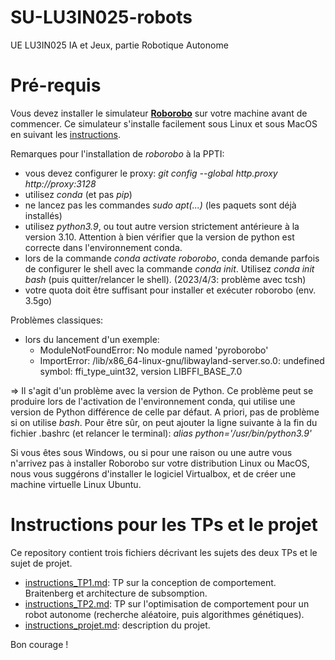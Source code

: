 # SU-LU3IN025-robots
UE LU3IN025 IA et Jeux, partie Robotique Autonome

# Pré-requis

Vous devez installer le simulateur [**Roborobo**](https://github.com/nekonaute/roborobo4/) sur votre machine avant de commencer. Ce simulateur s'installe facilement sous Linux et sous MacOS en suivant les [instructions](https://github.com/nekonaute/roborobo4/blob/main/README.md).

Remarques pour l'installation de _roborobo_ à la PPTI:
- vous devez configurer le proxy: _git config --global http.proxy http://proxy:3128_
- utilisez _conda_ (et pas _pip_)
- ne lancez pas les commandes _sudo apt(...)_ (les paquets sont déjà installés)
- utilisez _python3.9_, ou tout autre version strictement antérieure à la version 3.10. Attention à bien vérifier que la version de python est correcte dans l'environnement conda. 
- lors de la commande _conda activate roborobo_, conda demande parfois de configurer le shell avec la commande _conda init_. Utilisez _conda init bash_ (puis quitter/relancer le shell). (2023/4/3: problème avec tcsh)
- votre quota doit être suffisant pour installer et exécuter roborobo (env. 3.5go)

Problèmes classiques:
- lors du lancement d'un exemple: 
  - ModuleNotFoundError: No module named 'pyroborobo'
  - ImportError: /lib/x86_64-linux-gnu/libwayland-server.so.0: undefined symbol: ffi_type_uint32, version LIBFFI_BASE_7.0

=> Il s'agit d'un problème avec la version de Python. Ce problème peut se produire lors de l'activation de l'environnement conda, qui utilise une version de Python différence de celle par défaut. A priori, pas de problème si on utilise _bash_. Pour être sûr, on peut ajouter la ligne suivante à la fin du fichier .bashrc (et relancer le terminal): _alias python='/usr/bin/python3.9'_

Si vous êtes sous Windows, ou si pour une raison ou une autre vous n'arrivez pas à installer Roborobo sur votre distribution Linux ou MacOS, nous vous suggérons d'installer le logiciel Virtualbox, et de créer une machine virtuelle Linux Ubuntu. 

# Instructions pour les TPs et le projet

Ce repository contient trois fichiers décrivant les sujets des deux TPs et le sujet de projet.

* [instructions_TP1.md](https://github.com/nekonaute/SU-LU3IN025-robots/blob/main/instructions_TP1.md): TP sur la conception de comportement. Braitenberg et architecture de subsomption. 
* [instructions_TP2.md](https://github.com/nekonaute/SU-LU3IN025-robots/blob/main/instructions_TP2.md): TP sur l'optimisation de comportement pour un robot autonome (recherche aléatoire, puis algorithmes génétiques).
* [instructions_projet.md](https://github.com/nekonaute/SU-LU3IN025-robots/blob/main/instructions_projet.md): description du projet.

Bon courage !
